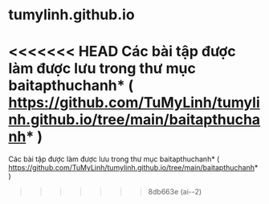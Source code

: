 # tumylinh.github.io
<<<<<<< HEAD
Các bài tập được làm được lưu trong thư mục baitapthuchanh* ( https://github.com/TuMyLinh/tumylinh.github.io/tree/main/baitapthuchanh*  )
=======
Các bài tập được làm được lưu trong thư mục baitapthuchanh* ( https://github.com/TuMyLinh/tumylinh.github.io/tree/main/baitapthuchanh*  )
>>>>>>> 8db663e (ai--2)
